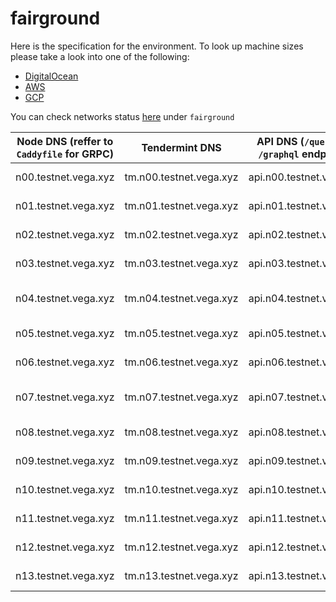 # fairground

Here is the specification for the environment. To look up machine sizes please take a look into one of the following:

* [DigitalOcean](https://slugs.do-api.dev/)
* [AWS](https://aws.amazon.com/ec2/instance-types/)
* [GCP](https://gcpinstances.doit-intl.com/)

You can check networks status [here](https://stats.vega.trading/) under `fairground`

| Node DNS (reffer to `Caddyfile` for GRPC) | Tendermint DNS | API DNS (`/query` and `/graphql` endpoints) | Geographic Location | Hardware Setup | Cloud |
| ----------------------------------------- | -------------- | --------------------------------------------| ------------------- | -------------- | ----- |
| n00.testnet.vega.xyz | tm.n00.testnet.vega.xyz | api.n00.testnet.vega.xyz | fra1 | s-4vcpu-8gb | do |
| n01.testnet.vega.xyz | tm.n01.testnet.vega.xyz | api.n01.testnet.vega.xyz | fra1 | s-4vcpu-8gb | do |
| n02.testnet.vega.xyz | tm.n02.testnet.vega.xyz | api.n02.testnet.vega.xyz | sfo3 | s-4vcpu-8gb | do |
| n03.testnet.vega.xyz | tm.n03.testnet.vega.xyz | api.n03.testnet.vega.xyz | sgp1 | s-4vcpu-8gb | do |
| n04.testnet.vega.xyz | tm.n04.testnet.vega.xyz | api.n04.testnet.vega.xyz | asia-east2-a | n1-standard-2 | gcp |
| n05.testnet.vega.xyz | tm.n05.testnet.vega.xyz | api.n05.testnet.vega.xyz | eu-west-2c | c5.xlarge | aws |
| n06.testnet.vega.xyz | tm.n06.testnet.vega.xyz | api.n06.testnet.vega.xyz | fra1 | s-4vcpu-8gb | do |
| n07.testnet.vega.xyz | tm.n07.testnet.vega.xyz | api.n07.testnet.vega.xyz | asia-northeast1-a | n1-highmem-4 | gcp |
| n08.testnet.vega.xyz | tm.n08.testnet.vega.xyz | api.n08.testnet.vega.xyz | eu-west-2c | c5.xlarge | aws |
| n09.testnet.vega.xyz | tm.n09.testnet.vega.xyz | api.n09.testnet.vega.xyz | sfo3 | s-4vcpu-8gb | do |
| n10.testnet.vega.xyz | tm.n10.testnet.vega.xyz | api.n10.testnet.vega.xyz | sgp1 | s-4vcpu-8gb | do |
| n11.testnet.vega.xyz | tm.n11.testnet.vega.xyz | api.n11.testnet.vega.xyz | fra1 | s-4vcpu-8gb | do |
| n12.testnet.vega.xyz | tm.n12.testnet.vega.xyz | api.n12.testnet.vega.xyz | fra1 | s-4vcpu-8gb | do |
| n13.testnet.vega.xyz | tm.n13.testnet.vega.xyz | api.n13.testnet.vega.xyz | fra1 | s-4vcpu-8gb | do |
